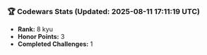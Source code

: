 ### 🏆 Codewars Stats (Updated: 2025-08-11 17:11:19 UTC)

- **Rank:** 8 kyu
- **Honor Points:** 3
- **Completed Challenges:** 1
